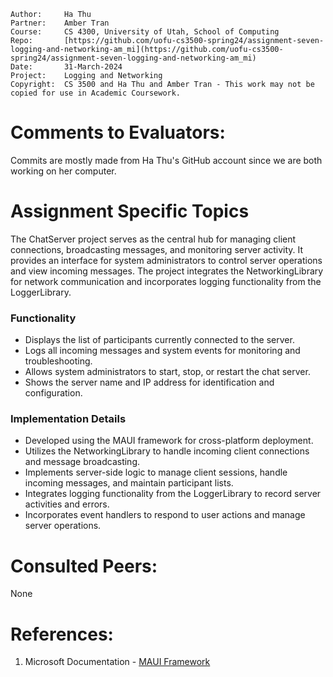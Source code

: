 
```
Author:     Ha Thu
Partner:    Amber Tran
Course:     CS 4300, University of Utah, School of Computing
Repo:       [https://github.com/uofu-cs3500-spring24/assignment-seven-logging-and-networking-am_mi](https://github.com/uofu-cs3500-spring24/assignment-seven-logging-and-networking-am_mi)
Date:       31-March-2024
Project:    Logging and Networking
Copyright:  CS 3500 and Ha Thu and Amber Tran - This work may not be copied for use in Academic Coursework.
```

# Comments to Evaluators:

Commits are mostly made from Ha Thu's GitHub account since we are both working on her computer.

# Assignment Specific Topics

The ChatServer project serves as the central hub for managing client connections, broadcasting messages, and monitoring server activity. It provides an interface for system administrators to control server operations and view incoming messages. The project integrates the NetworkingLibrary for network communication and incorporates logging functionality from the LoggerLibrary.

### Functionality

- Displays the list of participants currently connected to the server.
- Logs all incoming messages and system events for monitoring and troubleshooting.
- Allows system administrators to start, stop, or restart the chat server.
- Shows the server name and IP address for identification and configuration.

### Implementation Details

- Developed using the MAUI framework for cross-platform deployment.
- Utilizes the NetworkingLibrary to handle incoming client connections and message broadcasting.
- Implements server-side logic to manage client sessions, handle incoming messages, and maintain participant lists.
- Integrates logging functionality from the LoggerLibrary to record server activities and errors.
- Incorporates event handlers to respond to user actions and manage server operations.

# Consulted Peers:
None

# References:

1. Microsoft Documentation - [MAUI Framework](https://docs.microsoft.com/en-us/maui/)

